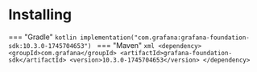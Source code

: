 # Installing

=== "Gradle"
    ```kotlin
    implementation("com.grafana:grafana-foundation-sdk:10.3.0-1745704653")
    ```
=== "Maven"
    ```xml
    <dependency>
        <groupId>com.grafana</groupId>
        <artifactId>grafana-foundation-sdk</artifactId>
        <version>10.3.0-1745704653</version>
    </dependency>
    ```
